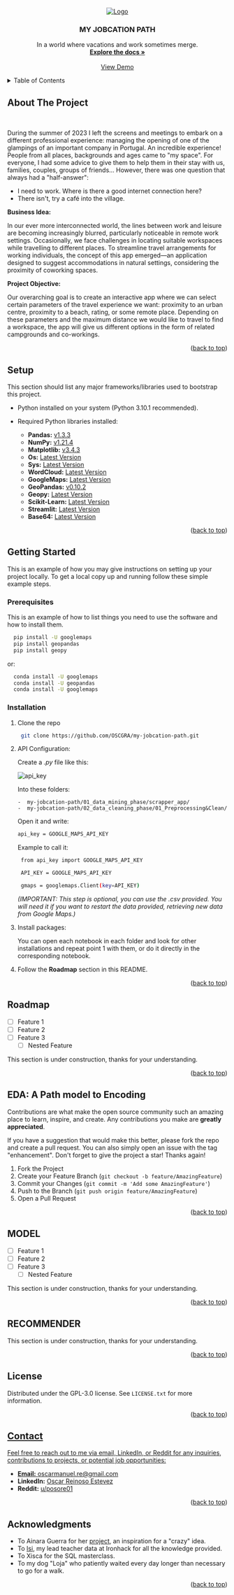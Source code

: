 <!-- PROJECT LOGO -->
<br />
<div align="center">

  <a href="https://github.com/OSCGRA/my-jobcation-path">
    <img src="https://raw.githubusercontent.com/OSCGRA/my-jobcation-path/master/00_images/logo.png" alt="Logo">
  </a>

<h3 align="center">MY JOBCATION PATH</h3>

  <p align="center">
    In a world where vacations and work sometimes merge.
    <br />
    <a href="https://github.com/OSCGRA/my-jobcation-path"><strong>Explore the docs »</strong></a>
    <br />
    <br />
    <a href="https://myjobcationpath.streamlit.app/">View Demo</a>

  </p>
</div>


<!-- TABLE OF CONTENTS -->
<details>
  <summary>Table of Contents</summary>
  <ol>
    <li>
      <a href="#about-the-project">About The Project</a>
      <ul>
        <li><a href="#setup">Setup</a></li>
      </ul>
    </li>
    <li>
      <a href="#getting-started">Getting Started</a>
      <ul>
        <li><a href="#prerequisites">Prerequisites</a></li>
        <li><a href="#installation">Installations</a></li>
      </ul>
    </li>
    <li><a href="#roadmap">Roadmap</a></li>
    <li><a href="#eda">EDA: A Path model to Encoding</a></li>
    <li><a href="#model">Model</a></li>
    <li><a href="#recomender">Recomender</a></li>
    <li><a href="#license">License</a></li>
    <li><a href="#contact">Contact</a></li>
    <li><a href="#acknowledgments">Acknowledgments</a></li>
  </ol>
</details>

<!-- ABOUT THE PROJECT -->
## About The Project

<br />

During the summer of 2023 I left the screens and meetings to embark on a different professional experience: managing the opening of one of the glampings of an important company in Portugal. 
An incredible experience! 
People from all places, backgrounds and ages came to "my space". For everyone, I had some advice to give them to help them in their stay with us, families, couples, groups of friends... 
However, there was one question that always had a "half-answer": 

- I need to work. Where is there a good internet connection here?
- There isn't, try a café into the village.

<strong>Business Idea:</strong>


In our ever more interconnected world, the lines between work and leisure are becoming increasingly blurred, particularly noticeable in remote work settings. Occasionally, we face challenges in locating suitable workspaces while travelling to different places. To streamline travel arrangements for working individuals, the concept of this app emerged—an application designed to suggest accommodations in natural settings, considering the proximity of coworking spaces.

<strong>Project Objective:</strong>

Our overarching goal is to create an interactive app where we can select certain parameters of the travel experience we want: proximity to an urban centre, proximity to a beach, rating, or some remote place.
Depending on these parameters and the maximum distance we would like to travel to find a workspace, the app will give us different options in the form of related campgrounds and co-workings. 

<p align="right">(<a href="#readme-top">back to top</a>)</p>

<!-- SETUP -->
## Setup

This section should list any major frameworks/libraries used to bootstrap this project.

* Python installed on your system (Python 3.10.1 recommended).
  
* Required Python libraries installed:
  
    - **Pandas:** [v1.3.3](https://pandas.pydata.org/)  
    - **NumPy:** [v1.21.4](https://numpy.org/)  
    - **Matplotlib:** [v3.4.3](https://matplotlib.org/)  
    - **Os:** [Latest Version](https://docs.python.org/3/library/os.html)
    - **Sys:** [Latest Version](https://docs.python.org/3/library/sys.html)
    - **WordCloud:** [Latest Version](https://github.com/amueller/word_cloud)
    - **GoogleMaps:** [Latest Version](https://github.com/googlemaps/google-maps-services-python)
    - **GeoPandas:** [v0.10.2](https://geopandas.org/)
    - **Geopy:** [Latest Version](https://geopy.readthedocs.io/en/latest/)
    - **Scikit-Learn:** [Latest Version](https://scikit-learn.org/stable/)
    - **Streamlit:** [Latest Version](https://www.streamlit.io/)
    - **Base64:** [Latest Version](https://docs.python.org/3/library/base64.html)
    
<p align="right">(<a href="#readme-top">back to top</a>)</p>

<!-- GETTING STARTED -->
## Getting Started

This is an example of how you may give instructions on setting up your project locally.
To get a local copy up and running follow these simple example steps.

### Prerequisites

This is an example of how to list things you need to use the software and how to install them.

  ```sh
    pip install -U googlemaps
    pip install geopandas
    pip install geopy
  ```
or:
  ```sh
    conda install -U googlemaps
    conda install -U geopandas
    conda install -U googlemaps
  ```

### Installation

1. Clone the repo
   
   ```sh
    git clone https://github.com/OSCGRA/my-jobcation-path.git
   ```

3. API Configuration:
   
      Create a _.py_ file like this:

   ![api_key](https://github.com/OSCGRA/my-jobcation-path/assets/77927558/72f11821-8711-4e47-b552-40364d34c0e3)


      Into these folders:
   
       -  my-jobcation-path/01_data_mining_phase/scrapper_app/
       -  my-jobcation-path/02_data_cleaning_phase/01_Preprocessing&Clean/

      Open it and write:

      ```sh
      api_key = GOOGLE_MAPS_API_KEY

      ```

      Example to call it:

     ```sh
      from api_key import GOOGLE_MAPS_API_KEY

     ```

     ```sh
      API_KEY = GOOGLE_MAPS_API_KEY

     ```
     
     ```sh
      gmaps = googlemaps.Client(key=API_KEY)

     ```
    _(IMPORTANT: This step is optional, you can use the .csv provided. You will need it if you want to restart the data provided, retrieving new data from Google Maps.)_

2. Install packages:

    You can open each notebook in each folder and look for other installations and repeat point 1 with them, or do it directly in the corresponding notebook.
  
   
3. Follow the **Roadmap** section in this README.
   
<p align="right">(<a href="#readme-top">back to top</a>)</p>



<!-- ROADMAP -->
## Roadmap

- [ ] Feature 1
- [ ] Feature 2
- [ ] Feature 3
    - [ ] Nested Feature

This section is under construction, thanks for your understanding.

<p align="right">(<a href="#readme-top">back to top</a>)</p>


<!-- EDA: A Path model to Encoding -->
## EDA: A Path model to Encoding

Contributions are what make the open source community such an amazing place to learn, inspire, and create. Any contributions you make are **greatly appreciated**.

If you have a suggestion that would make this better, please fork the repo and create a pull request. You can also simply open an issue with the tag "enhancement".
Don't forget to give the project a star! Thanks again!

1. Fork the Project
2. Create your Feature Branch (`git checkout -b feature/AmazingFeature`)
3. Commit your Changes (`git commit -m 'Add some AmazingFeature'`)
4. Push to the Branch (`git push origin feature/AmazingFeature`)
5. Open a Pull Request

<p align="right">(<a href="#readme-top">back to top</a>)</p>

<!-- MODEL -->
## MODEL

- [ ] Feature 1
- [ ] Feature 2
- [ ] Feature 3
    - [ ] Nested Feature

This section is under construction, thanks for your understanding.

<p align="right">(<a href="#readme-top">back to top</a>)</p>

<!-- RECOMMENDER -->
## RECOMMENDER

This section is under construction, thanks for your understanding.

<p align="right">(<a href="#readme-top">back to top</a>)</p>

<!-- LICENSE -->
## License

Distributed under the GPL-3.0 license. See `LICENSE.txt` for more information.

<p align="right">(<a href="#readme-top">back to top</a>)</p>

<a href="mailto:oscarmanuel.re@gmail.com">
  
<!-- CONTACT -->
## Contact

Feel free to reach out to me via email, LinkedIn, or Reddit for any inquiries, contributions to projects, or potential job opportunities:

- **Email:** [oscarmanuel.re@gmail.com](mailto:oscarmanuel.re@gmail.com)
- **LinkedIn:** [Oscar Reinoso Estevez](https://www.linkedin.com/in/oscar-reinoso-estevez/)
- **Reddit:** [u/posore01](https://www.reddit.com/user/posore01)

<p align="right">(<a href="#readme-top">back to top</a>)</p>


<!-- ACKNOWLEDGMENTS -->
## Acknowledgments

* To Ainara Guerra for her [project](https://github.com/ainaraguerraf/final-project-ironhack-data), an inspiration for a "crazy" idea.
* To [Isi](https://github.com/isi-mube), my lead teacher data at Ironhack for all the knowledge provided.
* To Xisca for the SQL masterclass.
* To my dog "Loja" who patiently waited every day longer than necessary to go for a walk.
  

<p align="right">(<a href="#readme-top">back to top</a>)</p>



<!-- MARKDOWN LINKS & IMAGES -->
<!-- https://www.markdownguide.org/basic-syntax/#reference-style-links -->
[contributors-shield]: https://img.shields.io/github/contributors/github_username/repo_name.svg?style=for-the-badge
[contributors-url]: https://github.com/github_username/repo_name/graphs/contributors
[forks-shield]: https://img.shields.io/github/forks/github_username/repo_name.svg?style=for-the-badge
[forks-url]: https://github.com/github_username/repo_name/network/members
[stars-shield]: https://img.shields.io/github/stars/github_username/repo_name.svg?style=for-the-badge
[stars-url]: https://github.com/github_username/repo_name/stargazers
[issues-shield]: https://img.shields.io/github/issues/github_username/repo_name.svg?style=for-the-badge
[issues-url]: https://github.com/github_username/repo_name/issues
[license-shield]: https://img.shields.io/github/license/github_username/repo_name.svg?style=for-the-badge
[license-url]: https://github.com/github_username/repo_name/blob/master/LICENSE.txt
[linkedin-shield]: https://img.shields.io/badge/-LinkedIn-black.svg?style=for-the-badge&logo=linkedin&colorB=555
[linkedin-url]: https://linkedin.com/in/linkedin_username
[product-screenshot]: images/screenshot.png
[Next.js]: https://img.shields.io/badge/next.js-000000?style=for-the-badge&logo=nextdotjs&logoColor=white
[Next-url]: https://nextjs.org/
[React.js]: https://img.shields.io/badge/React-20232A?style=for-the-badge&logo=react&logoColor=61DAFB
[React-url]: https://reactjs.org/
[Vue.js]: https://img.shields.io/badge/Vue.js-35495E?style=for-the-badge&logo=vuedotjs&logoColor=4FC08D
[Vue-url]: https://vuejs.org/
[Angular.io]: https://img.shields.io/badge/Angular-DD0031?style=for-the-badge&logo=angular&logoColor=white
[Angular-url]: https://angular.io/
[Svelte.dev]: https://img.shields.io/badge/Svelte-4A4A55?style=for-the-badge&logo=svelte&logoColor=FF3E00
[Svelte-url]: https://svelte.dev/
[Laravel.com]: https://img.shields.io/badge/Laravel-FF2D20?style=for-the-badge&logo=laravel&logoColor=white
[Laravel-url]: https://laravel.com
[Bootstrap.com]: https://img.shields.io/badge/Bootstrap-563D7C?style=for-the-badge&logo=bootstrap&logoColor=white
[Bootstrap-url]: https://getbootstrap.com
[JQuery.com]: https://img.shields.io/badge/jQuery-0769AD?style=for-the-badge&logo=jquery&logoColor=white
[JQuery-url]: https://jquery.com 

